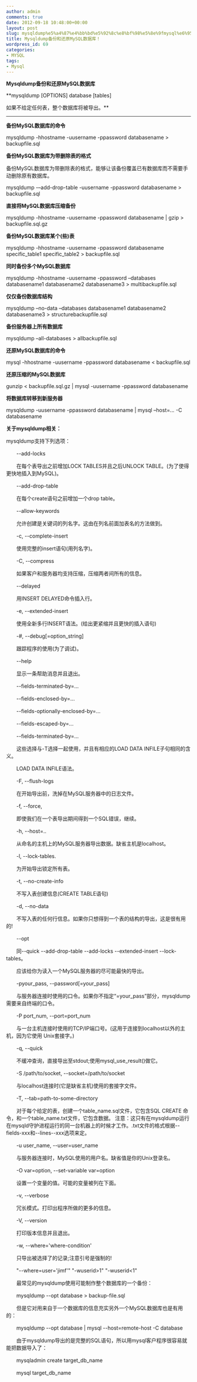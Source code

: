 ```yaml
---
author: admin
comments: true
date: 2012-09-18 10:48:00+00:00
layout: post
slug: mysqldump%e5%a4%87%e4%bb%bd%e5%92%8c%e8%bf%98%e5%8e%9fmysql%e6%95%b0%e6%8d%ae%e5%ba%93%ef%bc%81
title: Mysqldump备份和还原MySQL数据库！
wordpress_id: 69
categories:
- MYSQL
tags:
- Mysql
---
```






**Mysqldump备份和还原MySQL数据库**




**mysqldump [OPTIONS] database [tables]  

如果不给定任何表，整个数据库将被导出。**




** **




**备份MySQL数据库的命令**







mysqldump -hhostname -uusername -ppassword databasename > backupfile.sql







**备份MySQL数据库为带删除表的格式**  

备份MySQL数据库为带删除表的格式，能够让该备份覆盖已有数据库而不需要手动删除原有数据库。







mysqldump -–add-drop-table -uusername -ppassword databasename > backupfile.sql







**直接将MySQL数据库压缩备份**







mysqldump -hhostname -uusername -ppassword databasename | gzip > backupfile.sql.gz







**备份MySQL数据库某个(些)表**







mysqldump -hhostname -uusername -ppassword databasename specific_table1 specific_table2 > backupfile.sql







**同时备份多个MySQL数据库**







mysqldump -hhostname -uusername -ppassword –databases databasename1 databasename2 databasename3 > multibackupfile.sql







**仅仅备份数据库结构**







mysqldump –no-data –databases databasename1 databasename2 databasename3 > structurebackupfile.sql







**备份服务器上所有数据库**







mysqldump –all-databases > allbackupfile.sql







**还原MySQL数据库的命令**







mysql -hhostname -uusername -ppassword databasename < backupfile.sql







**还原压缩的MySQL数据库**







gunzip < backupfile.sql.gz | mysql -uusername -ppassword databasename







**将数据库转移到新服务器**







mysqldump -uusername -ppassword databasename | mysql –host=*.*.*.* -C databasename










**关于mysqldump相关：**




mysqldump支持下列选项：  

  

　　--add-locks  

  

　　在每个表导出之前增加LOCK TABLES并且之后UNLOCK TABLE。(为了使得更快地插入到MySQL)。  

  

　　--add-drop-table  

  

　　在每个create语句之前增加一个drop table。  

  

　　--allow-keywords  

  

　　允许创建是关键词的列名字。这由在列名前面加表名的方法做到。  

  

　　-c, --complete-insert  

  

　　使用完整的insert语句(用列名字)。  

  

　　-C, --compress  

  

　　如果客户和服务器均支持压缩，压缩两者间所有的信息。  

  

　　--delayed  

  

　　用INSERT DELAYED命令插入行。  

  

　　-e, --extended-insert  

  

　　使用全新多行INSERT语法。(给出更紧缩并且更快的插入语句)  

  

　　-#, --debug[=option_string]  

  

　　跟踪程序的使用(为了调试)。  

  

　　--help  

  

　　显示一条帮助消息并且退出。  

  

　　--fields-terminated-by=...  

  

　　--fields-enclosed-by=...  

  

　　--fields-optionally-enclosed-by=...  

  

　　--fields-escaped-by=...  

  

　　--fields-terminated-by=...  

  

　　这些选择与-T选择一起使用，并且有相应的LOAD DATA INFILE子句相同的含义。  

  

　　LOAD DATA INFILE语法。  

  

　　-F, --flush-logs  

  

　　在开始导出前，洗掉在MySQL服务器中的日志文件。  

  

　　-f, --force,  

  

　　即使我们在一个表导出期间得到一个SQL错误，继续。  

  

　　-h, --host=..  

  

　　从命名的主机上的MySQL服务器导出数据。缺省主机是localhost。  

  

　　-l, --lock-tables.  

  

　　为开始导出锁定所有表。  

  

　　-t, --no-create-info  

  

　　不写入表创建信息(CREATE TABLE语句)  

  

　　-d, --no-data  

  

　　不写入表的任何行信息。如果你只想得到一个表的结构的导出，这是很有用的!  

  

　　--opt  

  

　　同--quick --add-drop-table --add-locks --extended-insert --lock-tables。  

  

　　应该给你为读入一个MySQL服务器的尽可能最快的导出。  

  

　　-pyour_pass, --password[=your_pass]  

  

　　与服务器连接时使用的口令。如果你不指定“=your_pass”部分，mysqldump需要来自终端的口令。  

  

　　-P port_num, --port=port_num  

  

　　与一台主机连接时使用的TCP/IP端口号。(这用于连接到localhost以外的主机，因为它使用 Unix套接字。)  

  

　　-q, --quick  

  

　　不缓冲查询，直接导出至stdout;使用mysql_use_result()做它。  

  

　　-S /path/to/socket, --socket=/path/to/socket  

  

　　与localhost连接时(它是缺省主机)使用的套接字文件。  

  

　　-T, --tab=path-to-some-directory  

  

　　对于每个给定的表，创建一个table_name.sql文件，它包含SQL CREATE 命令，和一个table_name.txt文件，它包含数据。 注意：这只有在mysqldump运行在mysqld守护进程运行的同一台机器上的时候才工作。.txt文件的格式根据--fields-xxx和--lines--xxx选项来定。  

  

　　-u user_name, --user=user_name  

  

　　与服务器连接时，MySQL使用的用户名。缺省值是你的Unix登录名。  

  

　　-O var=option, --set-variable var=option  

  

　　设置一个变量的值。可能的变量被列在下面。  

  

　　-v, --verbose  

  

　　冗长模式。打印出程序所做的更多的信息。  

  

　　-V, --version  

  

　　打印版本信息并且退出。  

  

　　-w, --where='where-condition'  

  

　　只导出被选择了的记录;注意引号是强制的!  

  

　　"--where=user='jimf'" "-wuserid>1" "-wuserid<1"  

  

　　最常见的mysqldump使用可能制作整个数据库的一个备份：  

  

　　mysqldump --opt database > backup-file.sql  

  

　　但是它对用来自于一个数据库的信息充实另外一个MySQL数据库也是有用的：  

  

　　mysqldump --opt database | mysql --host=remote-host -C database  

  

　　由于mysqldump导出的是完整的SQL语句，所以用mysql客户程序很容易就能把数据导入了：  

  

　　mysqladmin create target_db_name  

  

　　mysql target_db_name







